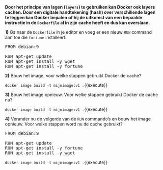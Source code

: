 **Door het principe van lagen (`layers`) te gebruiken kan Docker ook layers cachen. Door een digitale handtekening (hash) over verschillende lagen te leggen kan Docker bepalen of hij de uitkomst van een bepaalde instructie in de `Dockerfile` al in zijn cache heeft en dus kan overslaan.**

**1)** Ga naar de `Dockerfile` in je editor en voeg er een nieuw `RUN` command aan toe die `fortune` installeert:

<pre class="file" data-filename="Dockerfile" data-target="replace">
FROM debian:9

RUN apt-get update
RUN apt-get install -y wget
RUN apt-get install -y fortune
</pre>

**2)** Bouw het image, voor welke stappen gebruikt Docker de cache?

`docker image build -t mijnimage:v1 .`{{execute}}

**3)** Bouw het image opnieuw. Voor welke stappen gebruikt Docker de cache nu?

`docker image build -t mijnimage:v1 .`{{execute}}

**4)** Verander nu de volgorde van de `RUN` commando’s en bouw het image opnieuw. Voor welke stappen word nu de cache gebruikt?

<pre class="file" data-filename="Dockerfile" data-target="replace">
FROM debian:9

RUN apt-get update
RUN apt-get install -y fortune
RUN apt-get install -y wget
</pre>

`docker image build -t mijnimage:v1 .`{{execute}}
